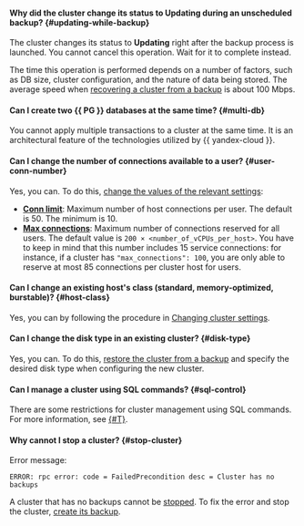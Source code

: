 #### Why did the cluster change its status to Updating during an unscheduled backup? {#updating-while-backup}

The cluster changes its status to **Updating** right after the backup process is launched. You cannot cancel this operation. Wait for it to complete instead.

The time this operation is performed depends on a number of factors, such as DB size, cluster configuration, and the nature of data being stored. The average speed when [recovering a cluster from a backup](../../managed-postgresql/operations/cluster-backups.md#restore) is about 100 Mbps.

#### Can I create two {{ PG }} databases at the same time? {#multi-db}

You cannot apply multiple transactions to a cluster at the same time. It is an architectural feature of the technologies utilized by {{ yandex-cloud }}.

#### Can I change the number of connections available to a user? {#user-conn-number}

Yes, you can. To do this, [change the values of the relevant settings](../../managed-postgresql/operations/cluster-users.md#update-settings):
* [**Conn limit**](../../managed-postgresql/concepts/settings-list.md#setting-conn-limit): Maximum number of host connections per user. The default is 50. The minimum is 10.
* [**Max connections**](../../managed-postgresql/concepts/settings-list.md#setting-max-connections): Maximum number of connections reserved for all users. The default value is `200 × <number_of_vCPUs_per_host>`. You have to keep in mind that this number includes 15 service connections: for instance, if a cluster has `"max_connections": 100`, you are only able to reserve at most 85 connections per cluster host for users.

#### Can I change an existing host's class (standard, memory-optimized, burstable)? {#host-class}

Yes, you can by following the procedure in [Changing cluster settings](../../managed-postgresql/operations/update.md#change-resource-preset).

#### Can I change the disk type in an existing cluster? {#disk-type}

Yes, you can. To do this, [restore the cluster from a backup](../../managed-postgresql/operations/cluster-backups.md#restore) and specify the desired disk type when configuring the new cluster.

#### Can I manage a cluster using SQL commands? {#sql-control}

There are some restrictions for cluster management using SQL commands. For more information, see [{#T}](../../managed-postgresql/concepts/sql-limits.md).

#### Why cannot I stop a cluster? {#stop-cluster}

Error message:

```text
ERROR: rpc error: code = FailedPrecondition desc = Cluster has no backups
```

A cluster that has no backups cannot be [stopped](../../managed-postgresql/operations/cluster-stop.md#stop-cluster). To fix the error and stop the cluster, [create its backup](../../managed-postgresql/operations/cluster-backups.md#create-backup).
